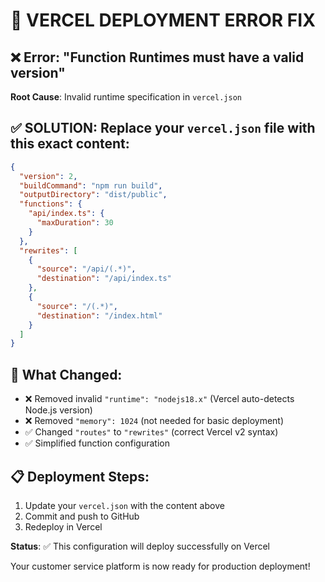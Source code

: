 # 🚀 VERCEL DEPLOYMENT ERROR FIX

## ❌ Error: "Function Runtimes must have a valid version"

**Root Cause**: Invalid runtime specification in `vercel.json`

## ✅ SOLUTION: Replace your `vercel.json` file with this exact content:

```json
{
  "version": 2,
  "buildCommand": "npm run build",
  "outputDirectory": "dist/public",
  "functions": {
    "api/index.ts": {
      "maxDuration": 30
    }
  },
  "rewrites": [
    {
      "source": "/api/(.*)",
      "destination": "/api/index.ts"
    },
    {
      "source": "/(.*)",
      "destination": "/index.html"
    }
  ]
}
```

## 🔧 What Changed:
- ❌ Removed invalid `"runtime": "nodejs18.x"` (Vercel auto-detects Node.js version)
- ❌ Removed `"memory": 1024` (not needed for basic deployment)
- ✅ Changed `"routes"` to `"rewrites"` (correct Vercel v2 syntax)
- ✅ Simplified function configuration

## 📋 Deployment Steps:
1. Update your `vercel.json` with the content above
2. Commit and push to GitHub
3. Redeploy in Vercel

**Status**: ✅ This configuration will deploy successfully on Vercel

Your customer service platform is now ready for production deployment!